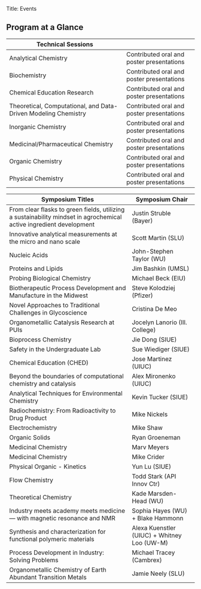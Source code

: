 Title: Events

## Program at a Glance

| Technical Sessions                                                                                                  |                                             |
| ------------------------------------------------------------------------------------------------------------------- | ------------------------------------------- |
| Analytical Chemistry                                                                                                | Contributed oral and poster presentations   |
| Biochemistry                                                                                                        | Contributed oral and poster presentations   |
| Chemical Education Research                                                                                         | Contributed oral and poster presentations   |
| Theoretical, Computational, and Data-Driven Modeling Chemistry                                                      | Contributed oral and poster presentations   |
| Inorganic Chemistry                                                                                                 | Contributed oral and poster presentations   |
| Medicinal/Pharmaceutical Chemistry                                                                                  | Contributed oral and poster presentations   |
| Organic Chemistry                                                                                                   | Contributed oral and poster presentations   |
| Physical Chemistry                                                                                                  | Contributed oral and poster presentations   |


| Symposium Titles                                                                                                    | Symposium Chair                             |
| ------------------------------------------------------------------------------------------------------------------- | ------------------------------------------- |
| From clear flasks to green fields, utilizing a sustainability mindset in agrochemical active ingredient development | Justin Struble (Bayer)                      |
| Innovative analytical measurements at the micro and nano scale                                                      | Scott Martin (SLU)                          |
| Nucleic Acids                                                                                                       | John-Stephen Taylor (WU)                    |
| Proteins and Lipids                                                                                                 | Jim Bashkin (UMSL)                          |
| Probing Biological Chemistry                                                                                        | Michael Beck (EIU)                          |
| Biotherapeutic Process Development and Manufacture in the Midwest                                                   | Steve Kolodziej (Pfizer)                    |
| Novel Approaches to Traditional Challenges in Glycoscience                                                          | Cristina De Meo                             |
| Organometallic Catalysis Research at PUIs                                                                           | Jocelyn Lanorio (Ill. College)              |
| Bioprocess Chemistry                                                                                                | Jie Dong (SIUE)                             |
| Safety in the Undergraduate Lab                                                                                     | Sue Wiediger (SIUE)                         |
| Chemical Education (CHED)                                                                                           | Jose Martinez (UIUC)                        |
| Beyond the boundaries of computational chemistry and catalysis                                                      | Alex Mironenko (UIUC)                       |
| Analytical Techniques for Environmental Chemistry                                                                   | Kevin Tucker (SIUE)                         |
| Radiochemistry: From Radioactivity to Drug Product                                                                  | Mike Nickels                                |
| Electrochemistry                                                                                                    | Mike Shaw                                   |
| Organic Solids                                                                                                      | Ryan Groeneman                              |
| Medicinal Chemistry                                                                                                 | Marv Meyers                                 |
| Medicinal Chemistry                                                                                                 | Mike Crider                                 |
| Physical Organic - Kinetics                                                                                         | Yun Lu (SIUE)                               |
| Flow Chemistry                                                                                                      | Todd Stark (API Innov Ctr)                  |
|  Theoretical Chemistry                                                                                              | Kade Marsden-Head (WU)                      |
| Industry meets academy meets medicine — with magnetic resonance and  NMR                                            | Sophia Hayes (WU) + Blake Hammonn           |
| Synthesis and characterization for functional polymeric materials                                                   | Alexa Kuenstler (UIUC) + Whitney Loo (UW-M) |
| Process Development in Industry: Solving Problems                                                                   | Michael Tracey (Cambrex)                    |
| Organometallic Chemistry of Earth Abundant Transition Metals                                                        | Jamie Neely (SLU)                           |
